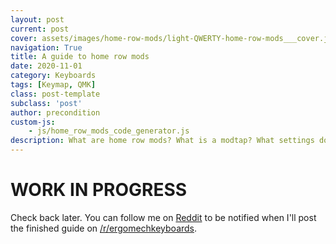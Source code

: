 ```yaml
---
layout: post
current: post
cover: assets/images/home-row-mods/light-QWERTY-home-row-mods___cover.jpeg
navigation: True
title: A guide to home row mods
date: 2020-11-01
category: Keyboards
tags: [Keymap, QMK]
class: post-template
subclass: 'post'
author: precondition
custom-js:
    - js/home_row_mods_code_generator.js
description: What are home row mods? What is a modtap? What settings do you need to use? What are the alternatives? And more in this article...
---
```


# **WORK IN PROGRESS**

Check back later.
You can follow me on [Reddit](https://www.reddit.com/user/modtap) to be notified when I'll post the finished guide on [/r/ergomechkeyboards](https://www.reddit.com/r/ErgoMechKeyboards/).
